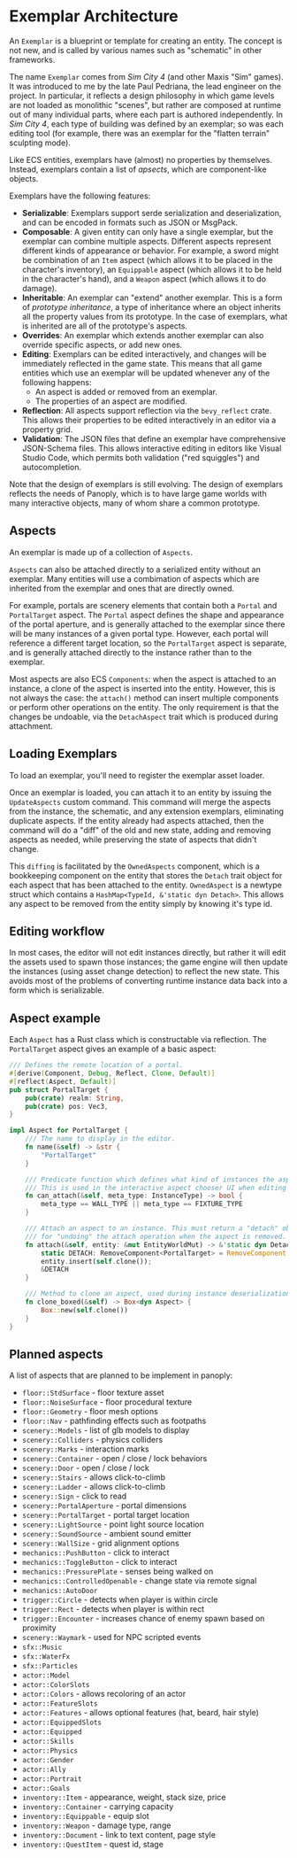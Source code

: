 # Exemplar Architecture

An `Exemplar` is a blueprint or template for creating an entity. The concept is not new,
and is called by various names such as "schematic" in other frameworks.

The name `Exemplar` comes from _Sim City 4_ (and other Maxis "Sim" games). It was introduced
to me by the late Paul Pedriana, the lead engineer on the project. In particular, it reflects a
design philosophy in which game levels are not loaded as monolithic "scenes", but rather are
composed at runtime out of many individual parts, where each part is authored independently.
In _Sim City 4_, each type of building was defined by an exemplar; so was each editing tool
(for example, there was an exemplar for the "flatten terrain" sculpting mode).

Like ECS entities, exemplars have (almost) no properties by themselves. Instead, exemplars
contain a list of _apsects_, which are component-like objects.

Exemplars have the following features:

- **Serializable**: Exemplars support serde serialization and deserialization, and can be
  encoded in formats such as JSON or MsgPack.
- **Composable**: A given entity can only have a single exemplar, but the exemplar can
  combine multiple aspects. Different aspects represent different kinds of appearance or
  behavior. For example, a sword might be combination of an `Item` aspect (which allows
  it to be placed in the character's inventory), an `Equippable` aspect (which allows it
  to be held in the character's hand), and a `Weapon` aspect (which allows it to do damage).
- **Inheritable**: An exemplar can "extend" another exemplar. This is a form of _prototype
  inheritance_, a type of inheritance where an object inherits all the property values
  from its prototype. In the case of exemplars, what is inherited are all of the prototype's
  aspects.
- **Overrides**: An exemplar which extends another exemplar can also override specific aspects,
  or add new ones.
- **Editing**: Exemplars can be edited interactively, and changes will be immediately reflected
  in the game state. This means that all game entities which use an exemplar will be updated
  whenever any of the following happens:
  - An aspect is added or removed from an exemplar.
  - The properties of an aspect are modified.
- **Reflection**: All aspects support reflection via the `bevy_reflect` crate. This allows their
  properties to be edited interactively in an editor via a property grid.
- **Validation**: The JSON files that define an exemplar have comprehensive JSON-Schema files.
  This allows interactive editing in editors like Visual Studio Code, which permits both
  validation ("red squiggles") and autocompletion.

Note that the design of exemplars is still evolving. The design of exemplars reflects the needs
of Panoply, which is to have large game worlds with many interactive objects, many of whom share
a common prototype.

## Aspects

An exemplar is made up of a collection of `Aspects`.

`Aspects` can also be attached directly to a serialized entity without an exemplar. Many entities
will use a combimation of aspects which are inherited from the exemplar and ones that are directly
owned.

For example, portals are scenery elements that contain both a `Portal` and `PortalTarget` aspect.
The `Portal` aspect defines the shape and appearance of the portal aperture, and is generally
attached to the exemplar since there will be many instances of a given portal type. However,
each portal will reference a different target location, so the `PortalTarget` aspect is separate,
and is generally attached directly to the instance rather than to the exemplar.

Most aspects are also ECS `Components`: when the aspect is attached to an instance, a clone
of the aspect is inserted into the entity. However, this is not always the case: the `attach()`
method can insert multiple components or perform other operations on the entity. The only
requirement is that the changes be undoable, via the `DetachAspect` trait which is produced
during attachment.

## Loading Exemplars

To load an exemplar, you'll need to register the exemplar asset loader.

Once an exemplar is loaded, you can attach it to an entity by issuing the `UpdateAspects`
custom command. This command will merge the aspects from the instance, the schematic, and
any extension exemplars, eliminating duplicate aspects. If the entity already had aspects
attached, then the command will do a "diff" of the old and new state, adding and removing
aspects as needed, while preserving the state of aspects that didn't change.

This `diffing` is facilitated by the `OwnedAspects` component, which is a bookkeeping component
on the entity that stores the `Detach` trait object for each aspect that has been attached to the
entity. `OwnedAspect` is a newtype struct which contains a `HashMap<TypeId, &'static dyn Detach>`.
This allows any aspect to be removed from the entity simply by knowing it's type id.

## Editing workflow

In most cases, the editor will not edit instances directly, but rather it will edit the assets
used to spawn those instances; the game engine will then update the instances (using asset
change detection) to reflect the new state. This avoids most of the problems of converting
runtime instance data back into a form which is serializable.

## Aspect example

Each `Aspect` has a Rust class which is constructable via reflection. The `PortalTarget` aspect
gives an example of a basic aspect:

```rust
/// Defines the remote location of a portal.
#[derive(Component, Debug, Reflect, Clone, Default)]
#[reflect(Aspect, Default)]
pub struct PortalTarget {
    pub(crate) realm: String,
    pub(crate) pos: Vec3,
}

impl Aspect for PortalTarget {
    /// The name to display in the editor.
    fn name(&self) -> &str {
        "PortalTarget"
    }

    /// Predicate function which defines what kind of instances the aspect can be attached to.
    /// This is used in the interactive aspect chooser UI when editing an instance or exemplar.
    fn can_attach(&self, meta_type: InstanceType) -> bool {
        meta_type == WALL_TYPE || meta_type == FIXTURE_TYPE
    }

    /// Attach an aspect to an instance. This must return a "detach" object, which is responsible
    /// for "undoing" the attach operation when the aspect is removed.
    fn attach(&self, entity: &mut EntityWorldMut) -> &'static dyn DetachAspect {
        static DETACH: RemoveComponent<PortalTarget> = RemoveComponent::<PortalTarget>::new();
        entity.insert(self.clone());
        &DETACH
    }

    /// Method to clone an aspect, used during instance deserialization.
    fn clone_boxed(&self) -> Box<dyn Aspect> {
        Box::new(self.clone())
    }
}
```

## Planned aspects

A list of aspects that are planned to be implement in panoply:

- `floor::StdSurface` - floor texture asset
- `floor::NoiseSurface` - floor procedural texture
- `floor::Geometry` - floor mesh options
- `floor::Nav` - pathfinding effects such as footpaths
- `scenery::Models` - list of glb models to display
- `scenery::Colliders` - physics colliders
- `scenery::Marks` - interaction marks
- `scenery::Container` - open / close / lock behaviors
- `scenery::Door` - open / close / lock
- `scenery::Stairs` - allows click-to-climb
- `scenery::Ladder` - allows click-to-climb
- `scenery::Sign` - click to read
- `scenery::PortalAperture` - portal dimensions
- `scenery::PortalTarget` - portal target location
- `scenery::LightSource` - point light source location
- `scenery::SoundSource` - ambient sound emitter
- `scenery::WallSize` - grid alignment options
- `mechanics::PushButton` - click to interact
- `mechanics::ToggleButton` - click to interact
- `mechanics::PressurePlate` - senses being walked on
- `mechanics::ControlledOpenable` - change state via remote signal
- `mechanics::AutoDoor`
- `trigger::Circle` - detects when player is within circle
- `trigger::Rect` - detects when player is within rect
- `trigger::Encounter` - increases chance of enemy spawn based on proximity
- `scenery::Waymark` - used for NPC scripted events
- `sfx::Music`
- `sfx::WaterFx`
- `sfx::Particles`
- `actor::Model`
- `actor::ColorSlots`
- `actor::Colors` - allows recoloring of an actor
- `actor::FeatureSlots`
- `actor::Features` - allows optional features (hat, beard, hair style)
- `actor::EquippedSlots`
- `actor::Equipped`
- `actor::Skills`
- `actor::Physics`
- `actor::Gender`
- `actor::Ally`
- `actor::Portrait`
- `actor::Goals`
- `inventory::Item` - appearance, weight, stack size, price
- `inventory::Container` - carrying capacity
- `inventory::Equippable` - equip slot
- `inventory::Weapon` - damage type, range
- `inventory::Document` - link to text content, page style
- `inventory::QuestItem` - quest id, stage
